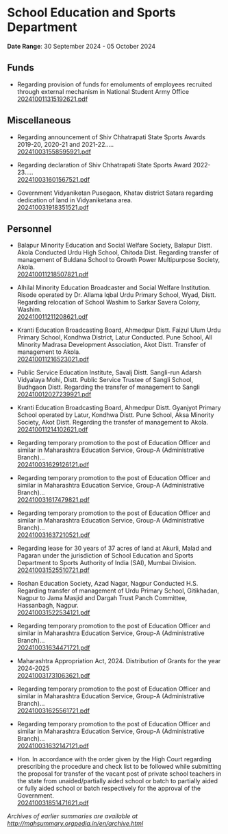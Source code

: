 # School Education and Sports Department

**Date Range**: 30 September 2024 - 05 October 2024


## Funds
- Regarding provision of funds for emoluments of employees recruited through external mechanism in National Student Army Office\
  [202410011315192621.pdf](https://gr.maharashtra.gov.in/Site/Upload/Government%20Resolutions/English/202410011315192621.pdf)

## Miscellaneous
- Regarding announcement of Shiv Chhatrapati State Sports Awards 2019-20, 2020-21 and 2021-22.....\
  [202410031558595921.pdf](https://gr.maharashtra.gov.in/Site/Upload/Government%20Resolutions/English/202410031558595921.pdf)

- Regarding declaration of Shiv Chhatrapati State Sports Award 2022-23.....\
  [202410031601567521.pdf](https://gr.maharashtra.gov.in/Site/Upload/Government%20Resolutions/English/202410031601567521.pdf)

- Government Vidyaniketan Pusegaon, Khatav district Satara regarding dedication of land in Vidyaniketana area.\
  [202410031918351521.pdf](https://gr.maharashtra.gov.in/Site/Upload/Government%20Resolutions/English/202410031918351521.pdf)

## Personnel
- Balapur Minority Education and Social Welfare Society, Balapur Distt. Akola Conducted Urdu High School, Chitoda Dist. Regarding transfer of management of Buldana School to Growth Power Multipurpose Society, Akola.\
  [202410011218507821.pdf](https://gr.maharashtra.gov.in/Site/Upload/Government%20Resolutions/English/202410011218507821.pdf)

- Alhilal Minority Education Broadcaster and Social Welfare Institution. Risode operated by Dr. Allama Iqbal Urdu Primary School, Wyad, Distt. Regarding relocation of School Washim to Sarkar Savera Colony, Washim.\
  [202410011211208621.pdf](https://gr.maharashtra.gov.in/Site/Upload/Government%20Resolutions/English/202410011211208621.pdf)

- Kranti Education Broadcasting Board, Ahmedpur Distt. Faizul Ulum Urdu Primary School, Kondhwa District, Latur Conducted. Pune School, All Minority Madrasa Development Association, Akot Distt. Transfer of management to Akola.\
  [202410011216523021.pdf](https://gr.maharashtra.gov.in/Site/Upload/Government%20Resolutions/English/202410011216523021...pdf)

- Public Service Education Institute, Savalj Distt. Sangli-run Adarsh Vidyalaya Mohi, Distt. Public Service Trustee of Sangli School, Budhgaon Distt. Regarding the transfer of management to Sangli\
  [202410012027239921.pdf](https://gr.maharashtra.gov.in/Site/Upload/Government%20Resolutions/English/202410012027239921.pdf)

- Kranti Education Broadcasting Board, Ahmedpur Distt. Gyanjyot Primary School operated by Latur, Kondhwa Distt. Pune School, Aksa Minority Society, Akot Distt. Regarding the transfer of management to Akola.\
  [202410011214102621.pdf](https://gr.maharashtra.gov.in/Site/Upload/Government%20Resolutions/English/202410011214102621.pdf)

- Regarding temporary promotion to the post of Education Officer and similar in Maharashtra Education Service, Group-A (Administrative Branch)...\
  [202410031629126121.pdf](https://gr.maharashtra.gov.in/Site/Upload/Government%20Resolutions/English/202410031629126121.pdf)

- Regarding temporary promotion to the post of Education Officer and similar in Maharashtra Education Service, Group-A (Administrative Branch)...\
  [202410031617479821.pdf](https://gr.maharashtra.gov.in/Site/Upload/Government%20Resolutions/English/202410031617479821.pdf)

- Regarding temporary promotion to the post of Education Officer and similar in Maharashtra Education Service, Group-A (Administrative Branch)...\
  [202410031637210521.pdf](https://gr.maharashtra.gov.in/Site/Upload/Government%20Resolutions/English/202410031637210521.pdf)

- Regarding lease for 30 years of 37 acres of land at Akurli, Malad and Pagaran under the jurisdiction of School Education and Sports Department to Sports Authority of India (SAI), Mumbai Division.\
  [202410031525510721.pdf](https://gr.maharashtra.gov.in/Site/Upload/Government%20Resolutions/English/202410031525510721.pdf)

- Roshan Education Society, Azad Nagar, Nagpur Conducted H.S. Regarding transfer of management of Urdu Primary School, Gitikhadan, Nagpur to Jama Masjid and Dargah Trust Panch Committee, Hassanbagh, Nagpur.\
  [202410031522534121.pdf](https://gr.maharashtra.gov.in/Site/Upload/Government%20Resolutions/English/202410031522534121.pdf)

- Regarding temporary promotion to the post of Education Officer and similar in Maharashtra Education Service, Group-A (Administrative Branch)...\
  [202410031634471721.pdf](https://gr.maharashtra.gov.in/Site/Upload/Government%20Resolutions/English/202410031634471721.pdf)

- Maharashtra Appropriation Act, 2024. Distribution of Grants for the year 2024-2025\
  [202410031731063621.pdf](https://gr.maharashtra.gov.in/Site/Upload/Government%20Resolutions/English/202410031731063621.pdf)

- Regarding temporary promotion to the post of Education Officer and similar in Maharashtra Education Service, Group-A (Administrative Branch)...\
  [202410031625561721.pdf](https://gr.maharashtra.gov.in/Site/Upload/Government%20Resolutions/English/202410031625561721.pdf)

- Regarding temporary promotion to the post of Education Officer and similar in Maharashtra Education Service, Group-A (Administrative Branch)...\
  [202410031632147121.pdf](https://gr.maharashtra.gov.in/Site/Upload/Government%20Resolutions/English/202410031632147121.pdf)

- Hon. In accordance with the order given by the High Court regarding prescribing the procedure and check list to be followed while submitting the proposal for transfer of the vacant post of private school teachers in the state from unaided/partially aided school or batch to partially aided or fully aided school or batch respectively for the approval of the Government.\
  [202410031851471621.pdf](https://gr.maharashtra.gov.in/Site/Upload/Government%20Resolutions/English/202410031851471621.pdf)


*Archives of earlier summaries are available at http://mahsummary.orgpedia.in/en/archive.html*